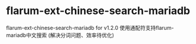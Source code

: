 # flarum-ext-chinese-search-mariadb
flarum-ext-chinese-search-mariadb for v1.2.0
使用通配符支持flarum-mariadb中文搜索
(解决分词问题、效率待优化)